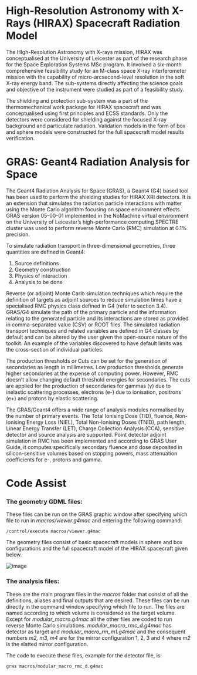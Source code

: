 # High-Resolution Astronomy with X-Rays (HIRAX) Spacecraft Radiation Model

The HIgh-Resolution Astronomy with X-rays mission, HIRAX was conceptualised at the University of Leicester as part of the research phase for the Space Exploration Systems MSc program. It involved a six-month comprehensive feasibility study for an M-class space X-ray interferometer mission with the capability of micro-arcsecond-level resolution in the soft X-ray energy band. The sub-systems directly affecting the science goals and objective of the instrument were studied as part of a feasibility study. 

The shielding and protection sub-system was a part of the thermomechanical work package for HIRAX spacecraft and was conceptualised using first principles and ECSS standards. Only the detectors were considered for shielding against the focused X-ray background and particulate radiation. Validation models in the form of box and sphere models were constructed for the full spacecraft model results verification.

# GRAS: Geant4 Radiation Analysis for Space 

The Geant4 Radiation Analysis for Space (GRAS), a Geant4 (G4) based tool has been used to perform the 
shielding studies for HIRAX XRI detectors. It is an extension that simulates the radiation particle interactions
with matter using the Monte Carlo algorithm focusing on space environment effects. GRAS version 05-00-01 implemented in the NoMachine virtual environment on the University of Leicester’s high-performance 
computing SPECTRE cluster was used to perform reverse Monte Carlo (RMC) simulation at 0.1% precision.  

To simulate radiation transport in three-dimensional geometries, three quantities are defined in Geant4: 
1. Source definitions  
2. Geometry construction 
3. Physics of interaction 
4. Analysis to be done 

Reverse (or adjoint) Monte Carlo simulation techniques which require the definition of targets as adjoint sources to reduce simulation times have a specialised RMC physics class defined in G4 (refer to section 3.4). GRAS/G4 simulate the path of the primary particle and the information relating to the generated particle and its interactions are stored as provided in comma-separated value (CSV) or ROOT files. The simulated radiation transport techniques and related variables are defined in G4 classes by default and can be altered by the user given the open-source nature of the toolkit. An example of the variables discovered to have default limits was the cross-section of individual particles.  

The production thresholds or Cuts can be set for the generation of secondaries as length in millimetres. Low 
production thresholds generate higher secondaries at the expense of computing power. However, RMC doesn’t 
allow changing default threshold energies for secondaries. The cuts are applied for the production of secondaries for gammas (γ) due to inelastic scattering processes, electrons (e-) due to ionisation, positrons (e+) and protons by elastic scattering. 

The GRAS/Geant4 offers a wide range of analysis modules normalised by the number of primary events. The Total Ionising Dose (TID), fluence, Non-Ionising Energy Loss (NIEL), Total Non-Ionising Doses (TNID), path length, Linear Energy Transfer (LET), Charge Collection Analysis (CCA), sensitive detector and source analysis are supported. Point detector adjoint simulation in RMC has been implemented and according to GRAS User Guide, it computes specifically secondary fluence and dose deposited in silicon-sensitive volumes based on stopping powers, mass attenuation coefficients for e-, protons and gamma. 

# Code Assist

### The geometry GDML files:
These files can be run on the GRAS graphic window after specifying which file to run in _macros/viewer.g4mac_ and entering the following command:
```
/control/execute macros/viewer.g4mac
```
The geometry files consist of basic spacecraft models in sphere and box configurations and the full spacecraft model of the HIRAX spacecraft given below.

![image](https://github.com/aditikatoch/HIRAX_Radiation_Model/assets/56295364/47542a36-f1eb-4b63-a092-f14bf5d7cc96)


### The analysis files:
These are the main program files in the _macros_ folder that consist of all the definitions, aliases and final outputs that are desired. These files can be run directly in the command window specifying which file to run. The files are named according to which volume is considered as the target volume. Except for _modular_macro.g4mac_ all the other files are coded to run reverse Monte Carlo simulations. _modular_macro_rmc_d.g4mac_ has detector as target and _modular_macro_rm_m1.g4mac_ and the consequent numbers _m2, m3, m4_ are for the mirror configuration 1, 2, 3 and 4 where _m2_ is the slatted mirror configuration.

The code to execute these files, example for the detector file, is:
```
gras macros/modular_macro_rmc_d.g4mac
```


